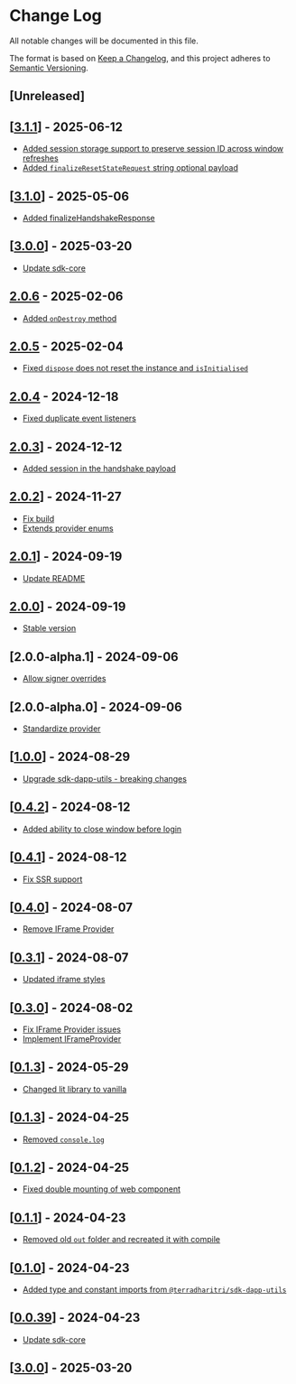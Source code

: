 # Change Log

All notable changes will be documented in this file.

The format is based on [Keep a Changelog](https://keepachangelog.com/en/1.0.0/),
and this project adheres to [Semantic Versioning](https://semver.org/spec/v2.0.0.html).

## [Unreleased]

## [[3.1.1](https://github.com/TerraDharitri/drt-js-sdk-web-wallet-cross-window-provider/pull/87)] - 2025-06-12

- [Added session storage support to preserve session ID across window refreshes](https://github.com/TerraDharitri/drt-js-sdk-web-wallet-cross-window-provider/pull/86)
- [Added `finalizeResetStateRequest` string optional payload](https://github.com/TerraDharitri/drt-js-sdk-web-wallet-cross-window-provider/pull/85)


## [[3.1.0](https://github.com/TerraDharitri/drt-js-sdk-web-wallet-cross-window-provider/pull/84)] - 2025-05-06

- [Added finalizeHandshakeResponse](https://github.com/TerraDharitri/drt-js-sdk-web-wallet-cross-window-provider/pull/83)

## [[3.0.0](https://github.com/TerraDharitri/drt-js-sdk-web-wallet-cross-window-provider/pull/82)] - 2025-03-20

- [Update sdk-core](https://github.com/TerraDharitri/drt-js-sdk-web-wallet-cross-window-provider/pull/82)

## [2.0.6](https://github.com/TerraDharitri/drt-js-sdk-web-wallet-cross-window-provider/pull/81) - 2025-02-06

- [Added `onDestroy` method](https://github.com/TerraDharitri/drt-js-sdk-web-wallet-cross-window-provider/pull/80)

## [2.0.5](https://github.com/TerraDharitri/drt-js-sdk-web-wallet-cross-window-provider/pull/79) - 2025-02-04

- [Fixed `dispose` does not reset the instance and `isInitialised`](https://github.com/TerraDharitri/drt-js-sdk-web-wallet-cross-window-provider/pull/78)

## [2.0.4](https://github.com/TerraDharitri/drt-js-sdk-web-wallet-cross-window-provider/pull/76) - 2024-12-18

- [Fixed duplicate event listeners](https://github.com/TerraDharitri/drt-js-sdk-web-wallet-cross-window-provider/pull/75)

## [2.0.3](https://github.com/TerraDharitri/drt-js-sdk-web-wallet-cross-window-provider/pull/74)] - 2024-12-12

- [Added session in the handshake payload](https://github.com/TerraDharitri/drt-js-sdk-web-wallet-cross-window-provider/pull/73)

## [2.0.2](https://github.com/TerraDharitri/drt-js-sdk-web-wallet-cross-window-provider/pull/70)] - 2024-11-27

- [Fix build](https://github.com/TerraDharitri/drt-js-sdk-web-wallet-cross-window-provider/pull/71)
- [Extends provider enums](https://github.com/TerraDharitri/drt-js-sdk-web-wallet-cross-window-provider/pull/69)

## [2.0.1](https://github.com/TerraDharitri/drt-js-sdk-web-wallet-cross-window-provider/pull/68)] - 2024-09-19

- [Update README](https://github.com/TerraDharitri/drt-js-sdk-web-wallet-cross-window-provider/pull/55)

## [2.0.0](https://github.com/TerraDharitri/drt-js-sdk-web-wallet-cross-window-provider/pull/67)] - 2024-09-19

- [Stable version](https://github.com/TerraDharitri/drt-js-sdk-web-wallet-cross-window-provider/pull/66)

## [2.0.0-alpha.1] - 2024-09-06

- [Allow signer overrides](https://github.com/TerraDharitri/drt-js-sdk-web-wallet-cross-window-provider/commit/7fe6c7167588e7d58e291f6d978701bb1ad8d59a)

## [2.0.0-alpha.0] - 2024-09-06

- [Standardize provider](https://github.com/TerraDharitri/drt-js-sdk-web-wallet-cross-window-provider/pull/65)

## [[1.0.0](https://github.com/TerraDharitri/drt-js-sdk-web-wallet-cross-window-provider/pull/61)] - 2024-08-29

- [Upgrade sdk-dapp-utils - breaking changes](https://github.com/TerraDharitri/drt-js-sdk-web-wallet-cross-window-provider/pull/60)

## [[0.4.2](https://github.com/TerraDharitri/drt-js-sdk-web-wallet-cross-window-provider/pull/59)] - 2024-08-12

- [Added ability to close window before login](https://github.com/TerraDharitri/drt-js-sdk-web-wallet-cross-window-provider/pull/58)

## [[0.4.1](https://github.com/TerraDharitri/drt-js-sdk-web-wallet-cross-window-provider/pull/57)] - 2024-08-12

- [Fix SSR support](https://github.com/TerraDharitri/drt-js-sdk-web-wallet-cross-window-provider/pull/56)

## [[0.4.0](https://github.com/TerraDharitri/drt-js-sdk-web-wallet-cross-window-provider/pull/54)] - 2024-08-07

- [Remove IFrame Provider](https://github.com/TerraDharitri/drt-js-sdk-web-wallet-cross-window-provider/pull/53)

## [[0.3.1](https://github.com/TerraDharitri/drt-js-sdk-web-wallet-cross-window-provider/pull/52)] - 2024-08-07

- [Updated iframe styles](https://github.com/TerraDharitri/drt-js-sdk-web-wallet-cross-window-provider/pull/50)

## [[0.3.0](https://github.com/TerraDharitri/drt-js-sdk-web-wallet-cross-window-provider/pull/48)] - 2024-08-02

- [Fix IFrame Provider issues](https://github.com/TerraDharitri/drt-js-sdk-web-wallet-cross-window-provider/pull/47)
- [Implement IFrameProvider](https://github.com/TerraDharitri/drt-js-sdk-web-wallet-cross-window-provider/pull/46)

## [[0.1.3](https://github.com/TerraDharitri/drt-js-sdk-web-wallet-cross-window-provider/pull/45)] - 2024-05-29

- [Changed lit library to vanilla](https://github.com/TerraDharitri/drt-js-sdk-web-wallet-cross-window-provider/pull/44)

## [[0.1.3](https://github.com/TerraDharitri/drt-js-sdk-web-wallet-cross-window-provider/pull/42)] - 2024-04-25

- [Removed `console.log`](https://github.com/TerraDharitri/drt-js-sdk-web-wallet-cross-window-provider/pull/41)

## [[0.1.2](https://github.com/TerraDharitri/drt-js-sdk-web-wallet-cross-window-provider/pull/40)] - 2024-04-25

- [Fixed double mounting of web component](https://github.com/TerraDharitri/drt-js-sdk-web-wallet-cross-window-provider/pull/39)

## [[0.1.1](https://github.com/TerraDharitri/drt-js-sdk-web-wallet-cross-window-provider/pull/38)] - 2024-04-23

- [Removed old `out` folder and recreated it with compile](https://github.com/TerraDharitri/drt-js-sdk-web-wallet-cross-window-provider/pull/38)

## [[0.1.0](https://github.com/TerraDharitri/drt-js-sdk-web-wallet-cross-window-provider/pull/37)] - 2024-04-23

- [Added type and constant imports from `@terradharitri/sdk-dapp-utils`](https://github.com/TerraDharitri/drt-js-sdk-web-wallet-cross-window-provider/pull/34)

## [[0.0.39](https://github.com/TerraDharitri/drt-js-sdk-web-wallet-cross-window-provider/pull/33)] - 2024-04-23

- [Update sdk-core](https://github.com/TerraDharitri/drt-js-sdk-web-wallet-cross-window-provider/pull/82)

## [[3.0.0](https://github.com/TerraDharitri/drt-js-sdk-web-wallet-cross-window-provider/pull/82)] - 2025-03-20
